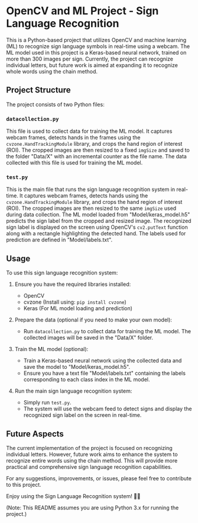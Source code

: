 # OpenCV and ML Project - Sign Language Recognition

This is a Python-based project that utilizes OpenCV and machine learning (ML) to recognize sign language symbols in real-time using a webcam. The ML model used in this project is a Keras-based neural network, trained on more than 300 images per sign. Currently, the project can recognize individual letters, but future work is aimed at expanding it to recognize whole words using the chain method.

## Project Structure

The project consists of two Python files:

### `datacollection.py`
This file is used to collect data for training the ML model. It captures webcam frames, detects hands in the frames using the `cvzone.HandTrackingModule` library, and crops the hand region of interest (ROI). The cropped images are then resized to a fixed `imgSize` and saved to the folder "Data/X" with an incremental counter as the file name. The data collected with this file is used for training the ML model.

### `test.py`
This is the main file that runs the sign language recognition system in real-time. It captures webcam frames, detects hands using the `cvzone.HandTrackingModule` library, and crops the hand region of interest (ROI). The cropped images are then resized to the same `imgSize` used during data collection. The ML model loaded from "Model/keras_model.h5" predicts the sign label from the cropped and resized image. The recognized sign label is displayed on the screen using OpenCV's `cv2.putText` function along with a rectangle highlighting the detected hand. The labels used for prediction are defined in "Model/labels.txt".

## Usage

To use this sign language recognition system:

1. Ensure you have the required libraries installed:
   - OpenCV
   - cvzone (Install using: `pip install cvzone`)
   - Keras (For ML model loading and prediction)

2. Prepare the data (optional if you need to make your own model):
   - Run `datacollection.py` to collect data for training the ML model. The collected images will be saved in the "Data/X" folder.

3. Train the ML model (optional):
   - Train a Keras-based neural network using the collected data and save the model to "Model/keras_model.h5".
   - Ensure you have a text file "Model/labels.txt" containing the labels corresponding to each class index in the ML model.

4. Run the main sign language recognition system:
   - Simply run `test.py`.
   - The system will use the webcam feed to detect signs and display the recognized sign label on the screen in real-time.

## Future Aspects

The current implementation of the project is focused on recognizing individual letters. However, future work aims to enhance the system to recognize entire words using the chain method. This will provide more practical and comprehensive sign language recognition capabilities.

For any suggestions, improvements, or issues, please feel free to contribute to this project.

Enjoy using the Sign Language Recognition system! 🤟👋

(Note: This README assumes you are using Python 3.x for running the project.)